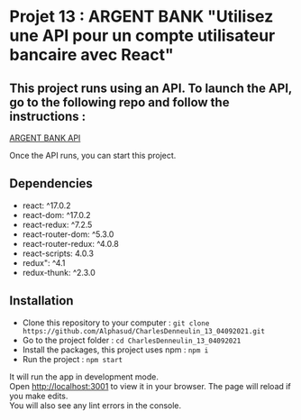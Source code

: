 # Projet 13 : ARGENT BANK "Utilisez une API pour un compte utilisateur bancaire avec React"

## This project runs using an API. To launch the API, go to the following repo and follow the instructions :
[ARGENT BANK API](https://github.com/OpenClassrooms-Student-Center/Project-10-Bank-API)

Once the API runs, you can start this project.

## Dependencies
- react: ^17.0.2
- react-dom: ^17.0.2
- react-redux: ^7.2.5
- react-router-dom: ^5.3.0
- react-router-redux: ^4.0.8
- react-scripts: 4.0.3
- redux": ^4.1
- redux-thunk: ^2.3.0

## Installation
- Clone this repository to your computer :
`git clone https://github.com/Alphasud/CharlesDenneulin_13_04092021.git`
- Go to the project folder :
`cd CharlesDenneulin_13_04092021`
- Install the packages, this project uses npm :
`npm i`
- Run the project :
`npm start`

It will run the app in development mode.\
Open [http://localhost:3001](http://localhost:300à) to view it in your browser.
The page will reload if you make edits.\
You will also see any lint errors in the console.


